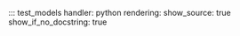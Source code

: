 ::: test_models
    handler: python
    rendering:
      show_source: true
      show_if_no_docstring: true
